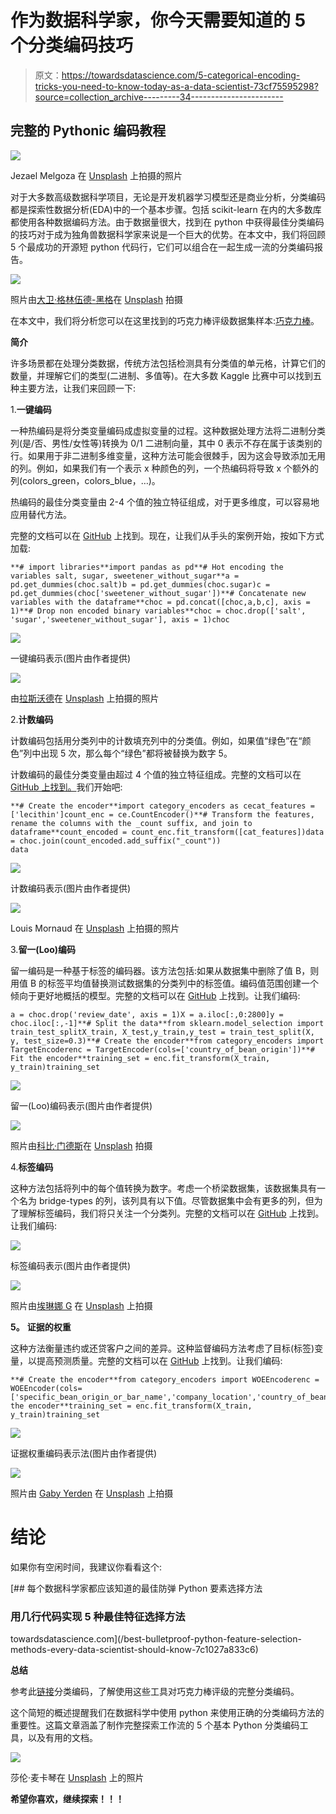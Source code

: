 # 作为数据科学家，你今天需要知道的 5 个分类编码技巧

> 原文：<https://towardsdatascience.com/5-categorical-encoding-tricks-you-need-to-know-today-as-a-data-scientist-73cf75595298?source=collection_archive---------34----------------------->

## 完整的 Pythonic 编码教程

![](img/8ecdc6e079a4ef80c79dad8c21cb9e8d.png)

Jezael Melgoza 在 [Unsplash](https://unsplash.com/@jezael?utm_source=unsplash&utm_medium=referral&utm_content=creditCopyText) 上拍摄的照片

对于大多数高级数据科学项目，无论是开发机器学习模型还是商业分析，分类编码都是探索性数据分析(EDA)中的一个基本步骤。包括 scikit-learn 在内的大多数库都使用各种数据编码方法。由于数据量很大，找到在 python 中获得最佳分类编码的技巧对于成为独角兽数据科学家来说是一个巨大的优势。在本文中，我们将回顾 5 个最成功的开源短 python 代码行，它们可以组合在一起生成一流的分类编码报告。

![](img/598a37a2283d34dbd1a9f1172e94fad8.png)

照片由[大卫·格林伍德-黑格](https://unsplash.com/@dghchocolatier?utm_source=unsplash&utm_medium=referral&utm_content=creditCopyText)在 [Unsplash](https://unsplash.com/@dghchocolatier?utm_source=unsplash&utm_medium=referral&utm_content=creditCopyText) 拍摄

在本文中，我们将分析您可以在这里找到的巧克力棒评级数据集样本:[巧克力棒](https://www.kaggle.com/soroushghaderi/chocolate-bar-2020)。

**简介**

许多场景都在处理分类数据，传统方法包括检测具有分类值的单元格，计算它们的数量，并理解它们的类型(二进制、多值等)。在大多数 Kaggle 比赛中可以找到五种主要方法，让我们来回顾一下:

1.**一键编码**

一种热编码是将分类变量编码成虚拟变量的过程。这种数据处理方法将二进制分类列(是/否、男性/女性等)转换为 0/1 二进制向量，其中 0 表示不存在属于该类别的行。如果用于非二进制多维变量，这种方法可能会很棘手，因为这会导致添加无用的列。例如，如果我们有一个表示 x 种颜色的列，一个热编码将导致 x 个额外的列(colors_green，colors_blue，…)。

热编码的最佳分类变量由 2-4 个值的独立特征组成，对于更多维度，可以容易地应用替代方法。

完整的文档可以在 [GitHub](https://scikit-learn.org/stable/modules/generated/sklearn.preprocessing.OneHotEncoder.html) 上找到。现在，让我们从手头的案例开始，按如下方式加载:

```
**# import libraries**import pandas as pd**# Hot encoding the variables salt, sugar, sweetener_without_sugar**a = pd.get_dummies(choc.salt)b = pd.get_dummies(choc.sugar)c = pd.get_dummies(choc['sweetener_without_sugar'])**# Concatenate new variables with the dataframe**choc = pd.concat([choc,a,b,c], axis = 1)**# Drop non encoded binary variables**choc = choc.drop(['salt', 'sugar','sweetener_without_sugar'], axis = 1)choc
```

![](img/49adb9be163c00ed72e4e49d4562add5.png)

一键编码表示(图片由作者提供)

![](img/b50b14ff33ced37c44c2eba01b9509c9.png)

由[拉斯沃德](https://unsplash.com/@rssemfam?utm_source=unsplash&utm_medium=referral&utm_content=creditCopyText)在 [Unsplash](https://unsplash.com/s/photos/chocolate-gold?utm_source=unsplash&utm_medium=referral&utm_content=creditCopyText) 上拍摄的照片

2.**计数编码**

计数编码包括用分类列中的计数填充列中的分类值。例如，如果值“绿色”在“颜色”列中出现 5 次，那么每个“绿色”都将被替换为数字 5。

计数编码的最佳分类变量由超过 4 个值的独立特征组成。完整的文档可以在 [GitHub 上找到。](https://contrib.scikit-learn.org/category_encoders/count.html)我们开始吧:

```
**# Create the encoder**import category_encoders as cecat_features = ['lecithin']count_enc = ce.CountEncoder()**# Transform the features, rename the columns with the _count suffix, and join to dataframe**count_encoded = count_enc.fit_transform([cat_features])data = choc.join(count_encoded.add_suffix("_count"))
data
```

![](img/b8c760afee0c00fc41a17127c3bb0ac3.png)

计数编码表示(图片由作者提供)

![](img/9cda6e5833f62009228efa5bef72e878.png)

Louis Mornaud 在 [Unsplash](https://unsplash.com/s/photos/chocolate-gold?utm_source=unsplash&utm_medium=referral&utm_content=creditCopyText) 上拍摄的照片

3.**留一(Loo)编码**

留一编码是一种基于标签的编码器。该方法包括:如果从数据集中删除了值 B，则用值 B 的标签平均值替换测试数据集的分类列中的标签值。编码值范围创建一个倾向于更好地概括的模型。完整的文档可以在 [GitHub](https://scikit-learn.org/stable/modules/generated/sklearn.model_selection.LeaveOneOut.html) 上找到。让我们编码:

```
a = choc.drop('review_date', axis = 1)X = a.iloc[:,0:2800]y = choc.iloc[:,-1]**# Split the data**from sklearn.model_selection import train_test_splitX_train, X_test,y_train,y_test = train_test_split(X, y, test_size=0.3)**# Create the encoder**from category_encoders import TargetEncoderenc = TargetEncoder(cols=['country_of_bean_origin'])**# Fit the encoder**training_set = enc.fit_transform(X_train, y_train)training_set
```

![](img/2a2e279003a68d3c627c9ad6b9844bb5.png)

留一(Loo)编码表示(图片由作者提供)

![](img/ed8601ce4a0396c38c1a1a69844a5c02.png)

照片由[科比·门德斯](https://unsplash.com/@kobbyfotos?utm_source=unsplash&utm_medium=referral&utm_content=creditCopyText)在 [Unsplash](https://unsplash.com/s/photos/chocolate-gold?utm_source=unsplash&utm_medium=referral&utm_content=creditCopyText) 拍摄

4.**标签编码**

这种方法包括将列中的每个值转换为数字。考虑一个桥梁数据集，该数据集具有一个名为 bridge-types 的列，该列具有以下值。尽管数据集中会有更多的列，但为了理解标签编码，我们将只关注一个分类列。完整的文档可以在 [GitHub](https://scikit-learn.org/stable/modules/generated/sklearn.preprocessing.LabelEncoder.html) 上找到。让我们编码:

![](img/f6ff9ce3f0b541eb4bd2ffaddaa2acad.png)

标签编码表示(图片由作者提供)

![](img/24c181e5df04af455d38b03dbc3c3315.png)

照片由[埃琳娜 G](https://unsplash.com/@lelena_g?utm_source=unsplash&utm_medium=referral&utm_content=creditCopyText) 在 [Unsplash](https://unsplash.com/s/photos/chocolate-gold?utm_source=unsplash&utm_medium=referral&utm_content=creditCopyText) 上拍摄

**5。** **证据的权重**

这种方法衡量违约或还贷客户之间的差异。这种监督编码方法考虑了目标(标签)变量，以提高预测质量。完整的文档可以在 [GitHub](https://contrib.scikit-learn.org/category_encoders/woe.html) 上找到。让我们编码:

```
**# Create the encoder**from category_encoders import WOEEncoderenc = WOEEncoder(cols=['specific_bean_origin_or_bar_name','company_location','country_of_bean_origin','beans','company'])**#Fit the encoder**training_set = enc.fit_transform(X_train, y_train)training_set
```

![](img/2c7c21b3837135dfc58ce5a8e3234d9d.png)

证据权重编码表示法(图片由作者提供)

![](img/313dc36790720f5634a0ebb7a500070a.png)

照片由 [Gaby Yerden](https://unsplash.com/@gbyz13?utm_source=unsplash&utm_medium=referral&utm_content=creditCopyText) 在 [Unsplash](https://unsplash.com/@gbyz13?utm_source=unsplash&utm_medium=referral&utm_content=creditCopyText) 上拍摄

# 结论

如果你有空闲时间，我建议你看看这个:

[](/best-bulletproof-python-feature-selection-methods-every-data-scientist-should-know-7c1027a833c6) [## 每个数据科学家都应该知道的最佳防弹 Python 要素选择方法

### 用几行代码实现 5 种最佳特征选择方法

towardsdatascience.com](/best-bulletproof-python-feature-selection-methods-every-data-scientist-should-know-7c1027a833c6) 

**总结**

参考此[链接](https://jovian.ai/yeonathan/5-top-fast-categorical-encoding-methods-2020)分类编码，了解使用这些工具对巧克力棒评级的完整分类编码。

这个简短的概述提醒我们在数据科学中使用 python 来使用正确的分类编码方法的重要性。这篇文章涵盖了制作完整探索工作流的 5 个基本 Python 分类编码工具，以及有用的文档。

![](img/43b9a8c112455571ab09dc722288cf9c.png)

莎伦·麦卡琴在 [Unsplash](https://unsplash.com/s/photos/chocolate-gold?utm_source=unsplash&utm_medium=referral&utm_content=creditCopyText) 上的照片

**希望你喜欢，继续探索！！！**